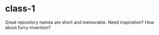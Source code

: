 # class-1
Great repository names are short and memorable. Need inspiration? How about furry-invention?
